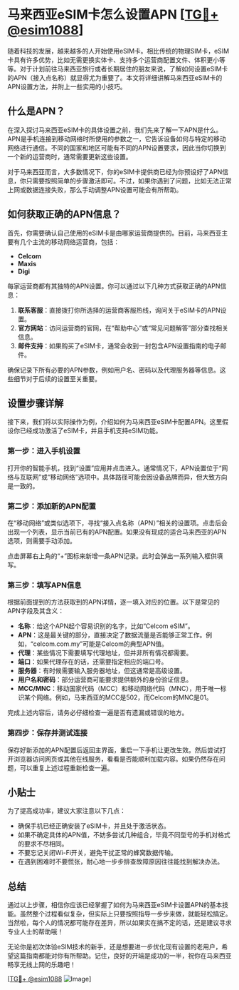 # 马来西亚eSIM卡怎么设置APN [[TG💪+ @esim1088](https://t.me/s/esim1088)]

随着科技的发展，越来越多的人开始使用eSIM卡。相比传统的物理SIM卡，eSIM卡具有许多优势，比如无需更换实体卡、支持多个运营商配置文件、体积更小等等。对于计划前往马来西亚旅行或者长期居住的朋友来说，了解如何设置eSIM卡的APN（接入点名称）就显得尤为重要了。本文将详细讲解马来西亚eSIM卡的APN设置方法，并附上一些实用的小技巧。

## 什么是APN？

在深入探讨马来西亚eSIM卡的具体设置之前，我们先来了解一下APN是什么。APN是手机连接到移动网络时所使用的参数之一，它告诉设备如何与特定的移动网络进行通信。不同的国家和地区可能有不同的APN设置要求，因此当你切换到一个新的运营商时，通常需要更新这些设置。

对于马来西亚而言，大多数情况下，你的eSIM卡提供商已经为你预设好了APN信息，你只需要按照简单的步骤激活即可。不过，如果你遇到了问题，比如无法正常上网或数据连接失败，那么手动调整APN设置可能会有所帮助。

## 如何获取正确的APN信息？

首先，你需要确认自己使用的eSIM卡是由哪家运营商提供的。目前，马来西亚主要有几个主流的移动网络运营商，包括：

- **Celcom**  
- **Maxis**  
- **Digi**

每家运营商都有其独特的APN设置。你可以通过以下几种方式获取正确的APN信息：

1. **联系客服**：直接拨打你所选择的运营商客服热线，询问关于eSIM卡的APN设置。
2. **官方网站**：访问运营商的官网，在“帮助中心”或“常见问题解答”部分查找相关信息。
3. **邮件支持**：如果购买了eSIM卡，通常会收到一封包含APN设置指南的电子邮件。

确保记录下所有必要的APN参数，例如用户名、密码以及代理服务器等信息。这些细节对于后续的设置至关重要。

## 设置步骤详解

接下来，我们将以实际操作为例，介绍如何为马来西亚eSIM卡配置APN。这里假设你已经成功激活了eSIM卡，并且手机支持eSIM功能。

### 第一步：进入手机设置

打开你的智能手机，找到“设置”应用并点击进入。通常情况下，APN设置位于“网络与互联网”或“移动网络”选项中。具体路径可能会因设备品牌而异，但大致方向是一致的。

### 第二步：添加新的APN配置

在“移动网络”或类似选项下，寻找“接入点名称（APN）”相关的设置项。点击后会出现一个列表，显示当前已有的APN配置。如果没有现成的适合马来西亚的APN选项，则需要手动添加。

点击屏幕右上角的“+”图标来新增一条APN记录。此时会弹出一系列输入框供填写。

### 第三步：填写APN信息

根据前面提到的方法获取到的APN详情，逐一填入对应的位置。以下是常见的APN字段及其含义：

- **名称**：给这个APN起个容易识别的名字，比如“Celcom eSIM”。
- **APN**：这是最关键的部分，直接决定了数据流量是否能够正常工作。例如，“celcom.com.my”可能是Celcom的典型APN值。
- **代理**：某些情况下需要填写代理地址，但并非所有情况都需要。
- **端口**：如果代理存在的话，还需要指定相应的端口号。
- **服务器**：有时候需要输入服务器地址，但这通常是高级设置。
- **用户名和密码**：部分运营商可能要求提供额外的身份验证信息。
- **MCC/MNC**：移动国家代码（MCC）和移动网络代码（MNC），用于唯一标识某个网络。例如，马来西亚的MCC是502，而Celcom的MNC是01。

完成上述内容后，请务必仔细检查一遍是否有遗漏或错误的地方。

### 第四步：保存并测试连接

保存好新添加的APN配置后返回主界面，重启一下手机让更改生效。然后尝试打开浏览器访问网页或其他在线服务，看看是否能顺利加载内容。如果仍然存在问题，可以重复上述过程重新检查一遍。

## 小贴士

为了提高成功率，建议大家注意以下几点：

- 确保手机已经正确安装了eSIM卡，并且处于激活状态。
- 如果不确定具体的APN值，不妨多尝试几种组合，毕竟不同型号的手机对格式的要求不尽相同。
- 不要忘记关闭Wi-Fi开关，避免干扰正常的蜂窝数据传输。
- 在遇到困难时不要慌张，耐心地一步步排查故障原因往往能找到解决办法。

## 总结

通过以上步骤，相信你应该已经掌握了如何为马来西亚eSIM卡设置APN的基本技能。虽然整个过程看似复杂，但实际上只要按照指导一步步来做，就能轻松搞定。当然啦，每个人的情况都可能存在差异，所以如果实在搞不定的话，还是建议寻求专业人士的帮助哦！

无论你是初次体验eSIM技术的新手，还是想要进一步优化现有设置的老用户，希望这篇指南都能对你有所帮助。记住，良好的开端是成功的一半，祝你在马来西亚畅享无线上网的乐趣吧！

[[TG💪+ @esim1088](https://t.me/s/esim1088) ![Image](https://i.postimg.cc/4NQfJmqS/Snipaste-2025-05-13-00-14-12.png)]
